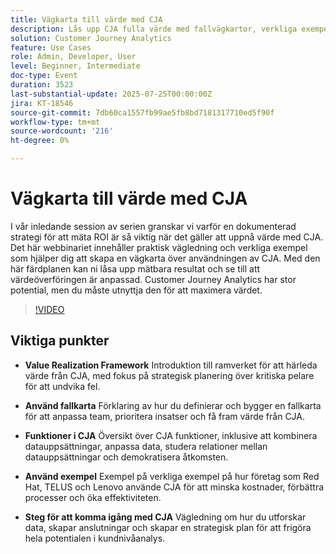 ```yaml
---
title: Vägkarta till värde med CJA
description: Lås upp CJA fulla värde med fallvägkartor, verkliga exempel och steg för att fatta strategiska, datastyrda beslut.
solution: Customer Journey Analytics
feature: Use Cases
role: Admin, Developer, User
level: Beginner, Intermediate
doc-type: Event
duration: 3523
last-substantial-update: 2025-07-25T00:00:00Z
jira: KT-18546
source-git-commit: 7db60ca1557fb99ae5fb8bd7181317710ed5f90f
workflow-type: tm+mt
source-wordcount: '216'
ht-degree: 0%

---
```



# Vägkarta till värde med CJA

I vår inledande session av serien granskar vi varför en dokumenterad strategi för att mäta ROI är så viktig när det gäller att uppnå värde med CJA. Det här webbinariet innehåller praktisk vägledning och verkliga exempel som hjälper dig att skapa en vägkarta över användningen av CJA. Med den här färdplanen kan ni låsa upp mätbara resultat och se till att värdeöverföringen är anpassad. Customer Journey Analytics har stor potential, men du måste utnyttja den för att maximera värdet.

>[!VIDEO](https://video.tv.adobe.com/v/3464933/?learn=on&enablevpops)

## Viktiga punkter

* **Value Realization Framework** Introduktion till ramverket för att härleda värde från CJA, med fokus på strategisk planering över kritiska pelare för att undvika fel.

* **Använd fallkarta** Förklaring av hur du definierar och bygger en fallkarta för att anpassa team, prioritera insatser och få fram värde från CJA.

* **Funktioner i CJA** Översikt över CJA funktioner, inklusive att kombinera datauppsättningar, anpassa data, studera relationer mellan datauppsättningar och demokratisera åtkomsten.

* **Använd exempel** Exempel på verkliga exempel på hur företag som Red Hat, TELUS och Lenovo använde CJA för att minska kostnader, förbättra processer och öka effektiviteten. &#x200B;

* **Steg för att komma igång med CJA** Vägledning om hur du utforskar data, skapar anslutningar och skapar en strategisk plan för att frigöra hela potentialen i kundnivåanalys.